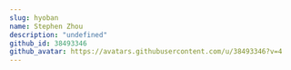 ```yaml
---
slug: hyoban
name: Stephen Zhou
description: "undefined"
github_id: 38493346
github_avatar: https://avatars.githubusercontent.com/u/38493346?v=4
---
```


